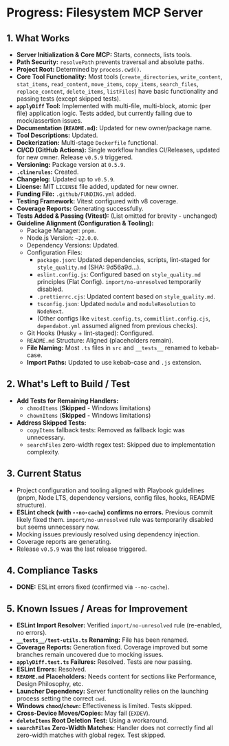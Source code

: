 <!-- Version: 4.32 | Last Updated: 2025-07-04 | Updated By: Sylph -->

# Progress: Filesystem MCP Server

## 1. What Works

- **Server Initialization & Core MCP:** Starts, connects, lists tools.
- **Path Security:** `resolvePath` prevents traversal and absolute paths.
- **Project Root:** Determined by `process.cwd()`.
- **Core Tool Functionality:** Most tools (`create_directories`, `write_content`, `stat_items`, `read_content`, `move_items`, `copy_items`, `search_files`, `replace_content`, `delete_items`, `listFiles`) have basic functionality and passing tests (except skipped tests).
- **`applyDiff` Tool:** Implemented with multi-file, multi-block, atomic (per file) application logic. Tests added, but currently failing due to mock/assertion issues.
- **Documentation (`README.md`):** Updated for new owner/package name.
- **Tool Descriptions:** Updated.
- **Dockerization:** Multi-stage `Dockerfile` functional.
- **CI/CD (GitHub Actions):** Single workflow handles CI/Releases, updated for new owner. Release `v0.5.9` triggered.
- **Versioning:** Package version at `0.5.9`.
- **`.clinerules`:** Created.
- **Changelog:** Updated up to `v0.5.9`.
- **License:** MIT `LICENSE` file added, updated for new owner.
- **Funding File:** `.github/FUNDING.yml` added.
- **Testing Framework:** Vitest configured with v8 coverage.
- **Coverage Reports:** Generating successfully.
- **Tests Added & Passing (Vitest):** (List omitted for brevity - unchanged)
- **Guideline Alignment (Configuration & Tooling):**
  - Package Manager: `pnpm`.
  - Node.js Version: `~22.0.0`.
  - Dependency Versions: Updated.
  - Configuration Files:
    - `package.json`: Updated dependencies, scripts, lint-staged for `style_quality.md` (SHA: 9d56a9d...).
    - `eslint.config.js`: Configured based on `style_quality.md` principles (Flat Config). `import/no-unresolved` temporarily disabled.
    - `.prettierrc.cjs`: Updated content based on `style_quality.md`.
    - `tsconfig.json`: Updated `module` and `moduleResolution` to `NodeNext`.
    - (Other configs like `vitest.config.ts`, `commitlint.config.cjs`, `dependabot.yml` assumed aligned from previous checks).
  - Git Hooks (Husky + lint-staged): Configured.
  - `README.md` Structure: Aligned (placeholders remain).
  - **File Naming:** Most `.ts` files in `src` and `__tests__` renamed to kebab-case.
  - **Import Paths:** Updated to use kebab-case and `.js` extension.

## 2. What's Left to Build / Test

- **Add Tests for Remaining Handlers:**
  - `chmodItems` (**Skipped** - Windows limitations)
  - `chownItems` (**Skipped** - Windows limitations)
- **Address Skipped Tests:**
  - `copyItems` fallback tests: Removed as fallback logic was unnecessary.
  - `searchFiles` zero-width regex test: Skipped due to implementation complexity.

## 3. Current Status

- Project configuration and tooling aligned with Playbook guidelines (pnpm, Node LTS, dependency versions, config files, hooks, README structure).
- **ESLint check (with `--no-cache`) confirms no errors.** Previous commit likely fixed them. `import/no-unresolved` rule was temporarily disabled but seems unnecessary now.
- Mocking issues previously resolved using dependency injection.
- Coverage reports are generating.
- Release `v0.5.9` was the last release triggered.

## 4. Compliance Tasks
- **DONE:** ESLint errors fixed (confirmed via `--no-cache`).
## 5. Known Issues / Areas for Improvement

- **ESLint Import Resolver:** Verified `import/no-unresolved` rule (re-enabled, no errors).
- **`__tests__/test-utils.ts` Renaming:** File has been renamed.
- **Coverage Reports:** Generation fixed. Coverage improved but some branches remain uncovered due to mocking issues.
- **`applyDiff.test.ts` Failures:** Resolved. Tests are now passing.
- **ESLint Errors:** Resolved.
- **`README.md` Placeholders:** Needs content for sections like Performance, Design Philosophy, etc.
- **Launcher Dependency:** Server functionality relies on the launching process setting the correct `cwd`.
- **Windows `chmod`/`chown`:** Effectiveness is limited. Tests skipped.
- **Cross-Device Moves/Copies:** May fail (`EXDEV`).
- **`deleteItems` Root Deletion Test:** Using a workaround.
- **`searchFiles` Zero-Width Matches:** Handler does not correctly find all zero-width matches with global regex. Test skipped.
